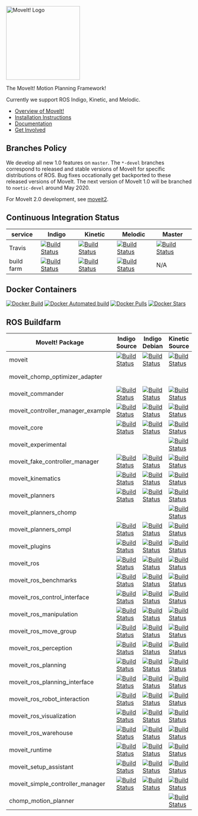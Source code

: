 <img src="http://moveit.ros.org/assets/images/moveit2_logo_black.png" alt="MoveIt! Logo" width="200"/>

The MoveIt! Motion Planning Framework!

Currently we support ROS Indigo, Kinetic, and Melodic.

- [Overview of MoveIt!](http://moveit.ros.org)
- [Installation Instructions](http://moveit.ros.org/install/)
- [Documentation](http://moveit.ros.org/documentation/)
- [Get Involved](http://moveit.ros.org/documentation/contributing/)

## Branches Policy

We develop all new 1.0 features on ``master``. The ``*-devel`` branches correspond to 
released and stable versions of MoveIt for specific distributions of ROS. 
Bug fixes occationally get backported to these released versions of MoveIt.
The next version of MoveIt 1.0 will be branched to ``noetic-devel`` around May 2020.

For MoveIt 2.0 development, see [moveit2](https://github.com/ros-planning/moveit2).

## Continuous Integration Status

service    | Indigo | Kinetic | Melodic | Master
---------- | ------ | ------- | ------- | ------
Travis     | [![Build Status](https://travis-ci.org/ros-planning/moveit.svg?branch=indigo-devel)](https://travis-ci.org/ros-planning/moveit/branches) | [![Build Status](https://travis-ci.org/ros-planning/moveit.svg?branch=kinetic-devel)](https://travis-ci.org/ros-planning/moveit/branches) | [![Build Status](https://travis-ci.org/ros-planning/moveit.svg?branch=melodic-devel)](https://travis-ci.org/ros-planning/moveit/branches) | [![Build Status](https://travis-ci.org/ros-planning/moveit.svg?branch=master)](https://travis-ci.org/ros-planning/moveit/branches) |
build farm | [![Build Status](http://build.ros.org/buildStatus/icon?job=Idev__moveit__ubuntu_trusty_amd64)](http://build.ros.org/job/Idev__moveit__ubuntu_trusty_amd64) | [![Build Status](http://build.ros.org/buildStatus/icon?job=Kdev__moveit__ubuntu_xenial_amd64)](http://build.ros.org/job/Kdev__moveit__ubuntu_xenial_amd64) | [![Build Status](http://build.ros.org/buildStatus/icon?job=Mdev__moveit__ubuntu_bionic_amd64)](http://build.ros.org/job/Mdev__moveit__ubuntu_bionic_amd64) | N/A |


## Docker Containers

[![Docker Build](https://img.shields.io/docker/build/moveit/moveit.svg)](https://hub.docker.com/r/moveit/moveit/builds)
[![Docker Automated build](https://img.shields.io/docker/automated/moveit/moveit.svg?maxAge=2592000)](https://hub.docker.com/r/moveit/moveit/) [![Docker Pulls](https://img.shields.io/docker/pulls/moveit/moveit.svg?maxAge=2592000)](https://hub.docker.com/r/moveit/moveit/) [![Docker Stars](https://img.shields.io/docker/stars/moveit/moveit.svg)](https://registry.hub.docker.com/moveit/moveit/)
## ROS Buildfarm

MoveIt! Package | Indigo Source | Indigo Debian | Kinetic Source | Kinetic Debian | Melodic Source | Melodic Debian
--------------- | ------------- | ------------- | -------------- | -------------- | -------------- | --------------
moveit | [![Build Status](http://build.ros.org/buildStatus/icon?job=Isrc_uT__moveit__ubuntu_trusty__source)](http://build.ros.org/view/Isrc_uT/job/Isrc_uT__moveit__ubuntu_trusty__source) | [![Build Status](http://build.ros.org/buildStatus/icon?job=Ibin_uT64__moveit__ubuntu_trusty_amd64__binary)](http://build.ros.org/view/Ibin_uT64/job/Ibin_uT64__moveit__ubuntu_trusty_amd64__binary) | [![Build Status](http://build.ros.org/buildStatus/icon?job=Ksrc_uX__moveit__ubuntu_xenial__source)](http://build.ros.org/view/Ksrc_uX/job/Ksrc_uX__moveit__ubuntu_xenial__source) | [![Build Status](http://build.ros.org/buildStatus/icon?job=Kbin_uX64__moveit__ubuntu_xenial_amd64__binary)](http://build.ros.org/view/Kbin_uX64/job/Kbin_uX64__moveit__ubuntu_xenial_amd64__binary) | [![Build Status](http://build.ros.org/buildStatus/icon?job=Msrc_uB__moveit__ubuntu_bionic__source)](http://build.ros.org/view/Msrc_uB/job/Msrc_uB__moveit__ubuntu_bionic__source) | [![Build Status](http://build.ros.org/buildStatus/icon?job=Mbin_uB64__moveit__ubuntu_bionic_amd64__binary)](http://build.ros.org/view/Mbin_uB64/job/Mbin_uB64__moveit__ubuntu_bionic_amd64__binary)
moveit_chomp_optimizer_adapter |  |  |  |  | [![Build Status](http://build.ros.org/buildStatus/icon?job=Msrc_uB__moveit_chomp_optimizer_adapter__ubuntu_bionic__source)](http://build.ros.org/view/Msrc_uB/job/Msrc_uB__moveit_chomp_optimizer_adapter__ubuntu_bionic__source) | [![Build Status](http://build.ros.org/buildStatus/icon?job=Mbin_uB64__moveit_chomp_optimizer_adapter__ubuntu_bionic_amd64__binary)](http://build.ros.org/view/Mbin_uB64/job/Mbin_uB64__moveit_chomp_optimizer_adapter__ubuntu_bionic_amd64__binary)
moveit_commander | [![Build Status](http://build.ros.org/buildStatus/icon?job=Isrc_uT__moveit_commander__ubuntu_trusty__source)](http://build.ros.org/view/Isrc_uT/job/Isrc_uT__moveit_commander__ubuntu_trusty__source) | [![Build Status](http://build.ros.org/buildStatus/icon?job=Ibin_uT64__moveit_commander__ubuntu_trusty_amd64__binary)](http://build.ros.org/view/Ibin_uT64/job/Ibin_uT64__moveit_commander__ubuntu_trusty_amd64__binary) | [![Build Status](http://build.ros.org/buildStatus/icon?job=Ksrc_uX__moveit_commander__ubuntu_xenial__source)](http://build.ros.org/view/Ksrc_uX/job/Ksrc_uX__moveit_commander__ubuntu_xenial__source) | [![Build Status](http://build.ros.org/buildStatus/icon?job=Kbin_uX64__moveit_commander__ubuntu_xenial_amd64__binary)](http://build.ros.org/view/Kbin_uX64/job/Kbin_uX64__moveit_commander__ubuntu_xenial_amd64__binary) | [![Build Status](http://build.ros.org/buildStatus/icon?job=Msrc_uB__moveit_commander__ubuntu_bionic__source)](http://build.ros.org/view/Msrc_uB/job/Msrc_uB__moveit_commander__ubuntu_bionic__source) | [![Build Status](http://build.ros.org/buildStatus/icon?job=Mbin_uB64__moveit_commander__ubuntu_bionic_amd64__binary)](http://build.ros.org/view/Mbin_uB64/job/Mbin_uB64__moveit_commander__ubuntu_bionic_amd64__binary)
moveit_controller_manager_example | [![Build Status](http://build.ros.org/buildStatus/icon?job=Isrc_uT__moveit_controller_manager_example__ubuntu_trusty__source)](http://build.ros.org/view/Isrc_uT/job/Isrc_uT__moveit_controller_manager_example__ubuntu_trusty__source) | [![Build Status](http://build.ros.org/buildStatus/icon?job=Ibin_uT64__moveit_controller_manager_example__ubuntu_trusty_amd64__binary)](http://build.ros.org/view/Ibin_uT64/job/Ibin_uT64__moveit_controller_manager_example__ubuntu_trusty_amd64__binary) | [![Build Status](http://build.ros.org/buildStatus/icon?job=Ksrc_uX__moveit_controller_manager_example__ubuntu_xenial__source)](http://build.ros.org/view/Ksrc_uX/job/Ksrc_uX__moveit_controller_manager_example__ubuntu_xenial__source) | [![Build Status](http://build.ros.org/buildStatus/icon?job=Kbin_uX64__moveit_controller_manager_example__ubuntu_xenial_amd64__binary)](http://build.ros.org/view/Kbin_uX64/job/Kbin_uX64__moveit_controller_manager_example__ubuntu_xenial_amd64__binary) | [![Build Status](http://build.ros.org/buildStatus/icon?job=Msrc_uB__moveit_controller_manager_example__ubuntu_bionic__source)](http://build.ros.org/view/Msrc_uB/job/Msrc_uB__moveit_controller_manager_example__ubuntu_bionic__source) | [![Build Status](http://build.ros.org/buildStatus/icon?job=Mbin_uB64__moveit_controller_manager_example__ubuntu_bionic_amd64__binary)](http://build.ros.org/view/Mbin_uB64/job/Mbin_uB64__moveit_controller_manager_example__ubuntu_bionic_amd64__binary)
moveit_core | [![Build Status](http://build.ros.org/buildStatus/icon?job=Isrc_uT__moveit_core__ubuntu_trusty__source)](http://build.ros.org/view/Isrc_uT/job/Isrc_uT__moveit_core__ubuntu_trusty__source) | [![Build Status](http://build.ros.org/buildStatus/icon?job=Ibin_uT64__moveit_core__ubuntu_trusty_amd64__binary)](http://build.ros.org/view/Ibin_uT64/job/Ibin_uT64__moveit_core__ubuntu_trusty_amd64__binary) | [![Build Status](http://build.ros.org/buildStatus/icon?job=Ksrc_uX__moveit_core__ubuntu_xenial__source)](http://build.ros.org/view/Ksrc_uX/job/Ksrc_uX__moveit_core__ubuntu_xenial__source) | [![Build Status](http://build.ros.org/buildStatus/icon?job=Kbin_uX64__moveit_core__ubuntu_xenial_amd64__binary)](http://build.ros.org/view/Kbin_uX64/job/Kbin_uX64__moveit_core__ubuntu_xenial_amd64__binary) | [![Build Status](http://build.ros.org/buildStatus/icon?job=Msrc_uB__moveit_core__ubuntu_bionic__source)](http://build.ros.org/view/Msrc_uB/job/Msrc_uB__moveit_core__ubuntu_bionic__source) | [![Build Status](http://build.ros.org/buildStatus/icon?job=Mbin_uB64__moveit_core__ubuntu_bionic_amd64__binary)](http://build.ros.org/view/Mbin_uB64/job/Mbin_uB64__moveit_core__ubuntu_bionic_amd64__binary)
moveit_experimental |  |  | [![Build Status](http://build.ros.org/buildStatus/icon?job=Ksrc_uX__moveit_experimental__ubuntu_xenial__source)](http://build.ros.org/view/Ksrc_uX/job/Ksrc_uX__moveit_experimental__ubuntu_xenial__source) | [![Build Status](http://build.ros.org/buildStatus/icon?job=Kbin_uX64__moveit_experimental__ubuntu_xenial_amd64__binary)](http://build.ros.org/view/Kbin_uX64/job/Kbin_uX64__moveit_experimental__ubuntu_xenial_amd64__binary) | [![Build Status](http://build.ros.org/buildStatus/icon?job=Msrc_uB__moveit_experimental__ubuntu_bionic__source)](http://build.ros.org/view/Msrc_uB/job/Msrc_uB__moveit_experimental__ubuntu_bionic__source) | [![Build Status](http://build.ros.org/buildStatus/icon?job=Mbin_uB64__moveit_experimental__ubuntu_bionic_amd64__binary)](http://build.ros.org/view/Mbin_uB64/job/Mbin_uB64__moveit_experimental__ubuntu_bionic_amd64__binary)
moveit_fake_controller_manager | [![Build Status](http://build.ros.org/buildStatus/icon?job=Isrc_uT__moveit_fake_controller_manager__ubuntu_trusty__source)](http://build.ros.org/view/Isrc_uT/job/Isrc_uT__moveit_fake_controller_manager__ubuntu_trusty__source) | [![Build Status](http://build.ros.org/buildStatus/icon?job=Ibin_uT64__moveit_fake_controller_manager__ubuntu_trusty_amd64__binary)](http://build.ros.org/view/Ibin_uT64/job/Ibin_uT64__moveit_fake_controller_manager__ubuntu_trusty_amd64__binary) | [![Build Status](http://build.ros.org/buildStatus/icon?job=Ksrc_uX__moveit_fake_controller_manager__ubuntu_xenial__source)](http://build.ros.org/view/Ksrc_uX/job/Ksrc_uX__moveit_fake_controller_manager__ubuntu_xenial__source) | [![Build Status](http://build.ros.org/buildStatus/icon?job=Kbin_uX64__moveit_fake_controller_manager__ubuntu_xenial_amd64__binary)](http://build.ros.org/view/Kbin_uX64/job/Kbin_uX64__moveit_fake_controller_manager__ubuntu_xenial_amd64__binary) | [![Build Status](http://build.ros.org/buildStatus/icon?job=Msrc_uB__moveit_fake_controller_manager__ubuntu_bionic__source)](http://build.ros.org/view/Msrc_uB/job/Msrc_uB__moveit_fake_controller_manager__ubuntu_bionic__source) | [![Build Status](http://build.ros.org/buildStatus/icon?job=Mbin_uB64__moveit_fake_controller_manager__ubuntu_bionic_amd64__binary)](http://build.ros.org/view/Mbin_uB64/job/Mbin_uB64__moveit_fake_controller_manager__ubuntu_bionic_amd64__binary)
moveit_kinematics | [![Build Status](http://build.ros.org/buildStatus/icon?job=Isrc_uT__moveit_kinematics__ubuntu_trusty__source)](http://build.ros.org/view/Isrc_uT/job/Isrc_uT__moveit_kinematics__ubuntu_trusty__source) | [![Build Status](http://build.ros.org/buildStatus/icon?job=Ibin_uT64__moveit_kinematics__ubuntu_trusty_amd64__binary)](http://build.ros.org/view/Ibin_uT64/job/Ibin_uT64__moveit_kinematics__ubuntu_trusty_amd64__binary) | [![Build Status](http://build.ros.org/buildStatus/icon?job=Ksrc_uX__moveit_kinematics__ubuntu_xenial__source)](http://build.ros.org/view/Ksrc_uX/job/Ksrc_uX__moveit_kinematics__ubuntu_xenial__source) | [![Build Status](http://build.ros.org/buildStatus/icon?job=Kbin_uX64__moveit_kinematics__ubuntu_xenial_amd64__binary)](http://build.ros.org/view/Kbin_uX64/job/Kbin_uX64__moveit_kinematics__ubuntu_xenial_amd64__binary) | [![Build Status](http://build.ros.org/buildStatus/icon?job=Msrc_uB__moveit_kinematics__ubuntu_bionic__source)](http://build.ros.org/view/Msrc_uB/job/Msrc_uB__moveit_kinematics__ubuntu_bionic__source) | [![Build Status](http://build.ros.org/buildStatus/icon?job=Mbin_uB64__moveit_kinematics__ubuntu_bionic_amd64__binary)](http://build.ros.org/view/Mbin_uB64/job/Mbin_uB64__moveit_kinematics__ubuntu_bionic_amd64__binary)
moveit_planners | [![Build Status](http://build.ros.org/buildStatus/icon?job=Isrc_uT__moveit_planners__ubuntu_trusty__source)](http://build.ros.org/view/Isrc_uT/job/Isrc_uT__moveit_planners__ubuntu_trusty__source) | [![Build Status](http://build.ros.org/buildStatus/icon?job=Ibin_uT64__moveit_planners__ubuntu_trusty_amd64__binary)](http://build.ros.org/view/Ibin_uT64/job/Ibin_uT64__moveit_planners__ubuntu_trusty_amd64__binary) | [![Build Status](http://build.ros.org/buildStatus/icon?job=Ksrc_uX__moveit_planners__ubuntu_xenial__source)](http://build.ros.org/view/Ksrc_uX/job/Ksrc_uX__moveit_planners__ubuntu_xenial__source) | [![Build Status](http://build.ros.org/buildStatus/icon?job=Kbin_uX64__moveit_planners__ubuntu_xenial_amd64__binary)](http://build.ros.org/view/Kbin_uX64/job/Kbin_uX64__moveit_planners__ubuntu_xenial_amd64__binary) | [![Build Status](http://build.ros.org/buildStatus/icon?job=Msrc_uB__moveit_planners__ubuntu_bionic__source)](http://build.ros.org/view/Msrc_uB/job/Msrc_uB__moveit_planners__ubuntu_bionic__source) | [![Build Status](http://build.ros.org/buildStatus/icon?job=Mbin_uB64__moveit_planners__ubuntu_bionic_amd64__binary)](http://build.ros.org/view/Mbin_uB64/job/Mbin_uB64__moveit_planners__ubuntu_bionic_amd64__binary)
moveit_planners_chomp |  |  | [![Build Status](http://build.ros.org/buildStatus/icon?job=Ksrc_uX__moveit_planners_chomp__ubuntu_xenial__source)](http://build.ros.org/view/Ksrc_uX/job/Ksrc_uX__moveit_planners_chomp__ubuntu_xenial__source) | [![Build Status](http://build.ros.org/buildStatus/icon?job=Kbin_uX64__moveit_planners_chomp__ubuntu_xenial_amd64__binary)](http://build.ros.org/view/Kbin_uX64/job/Kbin_uX64__moveit_planners_chomp__ubuntu_xenial_amd64__binary) | [![Build Status](http://build.ros.org/buildStatus/icon?job=Msrc_uB__moveit_planners_chomp__ubuntu_bionic__source)](http://build.ros.org/view/Msrc_uB/job/Msrc_uB__moveit_planners_chomp__ubuntu_bionic__source) | [![Build Status](http://build.ros.org/buildStatus/icon?job=Mbin_uB64__moveit_planners_chomp__ubuntu_bionic_amd64__binary)](http://build.ros.org/view/Mbin_uB64/job/Mbin_uB64__moveit_planners_chomp__ubuntu_bionic_amd64__binary)
moveit_planners_ompl | [![Build Status](http://build.ros.org/buildStatus/icon?job=Isrc_uT__moveit_planners_ompl__ubuntu_trusty__source)](http://build.ros.org/view/Isrc_uT/job/Isrc_uT__moveit_planners_ompl__ubuntu_trusty__source) | [![Build Status](http://build.ros.org/buildStatus/icon?job=Ibin_uT64__moveit_planners_ompl__ubuntu_trusty_amd64__binary)](http://build.ros.org/view/Ibin_uT64/job/Ibin_uT64__moveit_planners_ompl__ubuntu_trusty_amd64__binary) | [![Build Status](http://build.ros.org/buildStatus/icon?job=Ksrc_uX__moveit_planners_ompl__ubuntu_xenial__source)](http://build.ros.org/view/Ksrc_uX/job/Ksrc_uX__moveit_planners_ompl__ubuntu_xenial__source) | [![Build Status](http://build.ros.org/buildStatus/icon?job=Kbin_uX64__moveit_planners_ompl__ubuntu_xenial_amd64__binary)](http://build.ros.org/view/Kbin_uX64/job/Kbin_uX64__moveit_planners_ompl__ubuntu_xenial_amd64__binary) | [![Build Status](http://build.ros.org/buildStatus/icon?job=Msrc_uB__moveit_planners_ompl__ubuntu_bionic__source)](http://build.ros.org/view/Msrc_uB/job/Msrc_uB__moveit_planners_ompl__ubuntu_bionic__source) | [![Build Status](http://build.ros.org/buildStatus/icon?job=Mbin_uB64__moveit_planners_ompl__ubuntu_bionic_amd64__binary)](http://build.ros.org/view/Mbin_uB64/job/Mbin_uB64__moveit_planners_ompl__ubuntu_bionic_amd64__binary)
moveit_plugins | [![Build Status](http://build.ros.org/buildStatus/icon?job=Isrc_uT__moveit_plugins__ubuntu_trusty__source)](http://build.ros.org/view/Isrc_uT/job/Isrc_uT__moveit_plugins__ubuntu_trusty__source) | [![Build Status](http://build.ros.org/buildStatus/icon?job=Ibin_uT64__moveit_plugins__ubuntu_trusty_amd64__binary)](http://build.ros.org/view/Ibin_uT64/job/Ibin_uT64__moveit_plugins__ubuntu_trusty_amd64__binary) | [![Build Status](http://build.ros.org/buildStatus/icon?job=Ksrc_uX__moveit_plugins__ubuntu_xenial__source)](http://build.ros.org/view/Ksrc_uX/job/Ksrc_uX__moveit_plugins__ubuntu_xenial__source) | [![Build Status](http://build.ros.org/buildStatus/icon?job=Kbin_uX64__moveit_plugins__ubuntu_xenial_amd64__binary)](http://build.ros.org/view/Kbin_uX64/job/Kbin_uX64__moveit_plugins__ubuntu_xenial_amd64__binary) | [![Build Status](http://build.ros.org/buildStatus/icon?job=Msrc_uB__moveit_plugins__ubuntu_bionic__source)](http://build.ros.org/view/Msrc_uB/job/Msrc_uB__moveit_plugins__ubuntu_bionic__source) | [![Build Status](http://build.ros.org/buildStatus/icon?job=Mbin_uB64__moveit_plugins__ubuntu_bionic_amd64__binary)](http://build.ros.org/view/Mbin_uB64/job/Mbin_uB64__moveit_plugins__ubuntu_bionic_amd64__binary)
moveit_ros | [![Build Status](http://build.ros.org/buildStatus/icon?job=Isrc_uT__moveit_ros__ubuntu_trusty__source)](http://build.ros.org/view/Isrc_uT/job/Isrc_uT__moveit_ros__ubuntu_trusty__source) | [![Build Status](http://build.ros.org/buildStatus/icon?job=Ibin_uT64__moveit_ros__ubuntu_trusty_amd64__binary)](http://build.ros.org/view/Ibin_uT64/job/Ibin_uT64__moveit_ros__ubuntu_trusty_amd64__binary) | [![Build Status](http://build.ros.org/buildStatus/icon?job=Ksrc_uX__moveit_ros__ubuntu_xenial__source)](http://build.ros.org/view/Ksrc_uX/job/Ksrc_uX__moveit_ros__ubuntu_xenial__source) | [![Build Status](http://build.ros.org/buildStatus/icon?job=Kbin_uX64__moveit_ros__ubuntu_xenial_amd64__binary)](http://build.ros.org/view/Kbin_uX64/job/Kbin_uX64__moveit_ros__ubuntu_xenial_amd64__binary) | [![Build Status](http://build.ros.org/buildStatus/icon?job=Msrc_uB__moveit_ros__ubuntu_bionic__source)](http://build.ros.org/view/Msrc_uB/job/Msrc_uB__moveit_ros__ubuntu_bionic__source) | [![Build Status](http://build.ros.org/buildStatus/icon?job=Mbin_uB64__moveit_ros__ubuntu_bionic_amd64__binary)](http://build.ros.org/view/Mbin_uB64/job/Mbin_uB64__moveit_ros__ubuntu_bionic_amd64__binary)
moveit_ros_benchmarks | [![Build Status](http://build.ros.org/buildStatus/icon?job=Isrc_uT__moveit_ros_benchmarks__ubuntu_trusty__source)](http://build.ros.org/view/Isrc_uT/job/Isrc_uT__moveit_ros_benchmarks__ubuntu_trusty__source) | [![Build Status](http://build.ros.org/buildStatus/icon?job=Ibin_uT64__moveit_ros_benchmarks__ubuntu_trusty_amd64__binary)](http://build.ros.org/view/Ibin_uT64/job/Ibin_uT64__moveit_ros_benchmarks__ubuntu_trusty_amd64__binary) | [![Build Status](http://build.ros.org/buildStatus/icon?job=Ksrc_uX__moveit_ros_benchmarks__ubuntu_xenial__source)](http://build.ros.org/view/Ksrc_uX/job/Ksrc_uX__moveit_ros_benchmarks__ubuntu_xenial__source) | [![Build Status](http://build.ros.org/buildStatus/icon?job=Kbin_uX64__moveit_ros_benchmarks__ubuntu_xenial_amd64__binary)](http://build.ros.org/view/Kbin_uX64/job/Kbin_uX64__moveit_ros_benchmarks__ubuntu_xenial_amd64__binary) | [![Build Status](http://build.ros.org/buildStatus/icon?job=Msrc_uB__moveit_ros_benchmarks__ubuntu_bionic__source)](http://build.ros.org/view/Msrc_uB/job/Msrc_uB__moveit_ros_benchmarks__ubuntu_bionic__source) | [![Build Status](http://build.ros.org/buildStatus/icon?job=Mbin_uB64__moveit_ros_benchmarks__ubuntu_bionic_amd64__binary)](http://build.ros.org/view/Mbin_uB64/job/Mbin_uB64__moveit_ros_benchmarks__ubuntu_bionic_amd64__binary)
moveit_ros_control_interface | [![Build Status](http://build.ros.org/buildStatus/icon?job=Isrc_uT__moveit_ros_control_interface__ubuntu_trusty__source)](http://build.ros.org/view/Isrc_uT/job/Isrc_uT__moveit_ros_control_interface__ubuntu_trusty__source) | [![Build Status](http://build.ros.org/buildStatus/icon?job=Ibin_uT64__moveit_ros_control_interface__ubuntu_trusty_amd64__binary)](http://build.ros.org/view/Ibin_uT64/job/Ibin_uT64__moveit_ros_control_interface__ubuntu_trusty_amd64__binary) | [![Build Status](http://build.ros.org/buildStatus/icon?job=Ksrc_uX__moveit_ros_control_interface__ubuntu_xenial__source)](http://build.ros.org/view/Ksrc_uX/job/Ksrc_uX__moveit_ros_control_interface__ubuntu_xenial__source) | [![Build Status](http://build.ros.org/buildStatus/icon?job=Kbin_uX64__moveit_ros_control_interface__ubuntu_xenial_amd64__binary)](http://build.ros.org/view/Kbin_uX64/job/Kbin_uX64__moveit_ros_control_interface__ubuntu_xenial_amd64__binary) | [![Build Status](http://build.ros.org/buildStatus/icon?job=Msrc_uB__moveit_ros_control_interface__ubuntu_bionic__source)](http://build.ros.org/view/Msrc_uB/job/Msrc_uB__moveit_ros_control_interface__ubuntu_bionic__source) | [![Build Status](http://build.ros.org/buildStatus/icon?job=Mbin_uB64__moveit_ros_control_interface__ubuntu_bionic_amd64__binary)](http://build.ros.org/view/Mbin_uB64/job/Mbin_uB64__moveit_ros_control_interface__ubuntu_bionic_amd64__binary)
moveit_ros_manipulation | [![Build Status](http://build.ros.org/buildStatus/icon?job=Isrc_uT__moveit_ros_manipulation__ubuntu_trusty__source)](http://build.ros.org/view/Isrc_uT/job/Isrc_uT__moveit_ros_manipulation__ubuntu_trusty__source) | [![Build Status](http://build.ros.org/buildStatus/icon?job=Ibin_uT64__moveit_ros_manipulation__ubuntu_trusty_amd64__binary)](http://build.ros.org/view/Ibin_uT64/job/Ibin_uT64__moveit_ros_manipulation__ubuntu_trusty_amd64__binary) | [![Build Status](http://build.ros.org/buildStatus/icon?job=Ksrc_uX__moveit_ros_manipulation__ubuntu_xenial__source)](http://build.ros.org/view/Ksrc_uX/job/Ksrc_uX__moveit_ros_manipulation__ubuntu_xenial__source) | [![Build Status](http://build.ros.org/buildStatus/icon?job=Kbin_uX64__moveit_ros_manipulation__ubuntu_xenial_amd64__binary)](http://build.ros.org/view/Kbin_uX64/job/Kbin_uX64__moveit_ros_manipulation__ubuntu_xenial_amd64__binary) | [![Build Status](http://build.ros.org/buildStatus/icon?job=Msrc_uB__moveit_ros_manipulation__ubuntu_bionic__source)](http://build.ros.org/view/Msrc_uB/job/Msrc_uB__moveit_ros_manipulation__ubuntu_bionic__source) | [![Build Status](http://build.ros.org/buildStatus/icon?job=Mbin_uB64__moveit_ros_manipulation__ubuntu_bionic_amd64__binary)](http://build.ros.org/view/Mbin_uB64/job/Mbin_uB64__moveit_ros_manipulation__ubuntu_bionic_amd64__binary)
moveit_ros_move_group | [![Build Status](http://build.ros.org/buildStatus/icon?job=Isrc_uT__moveit_ros_move_group__ubuntu_trusty__source)](http://build.ros.org/view/Isrc_uT/job/Isrc_uT__moveit_ros_move_group__ubuntu_trusty__source) | [![Build Status](http://build.ros.org/buildStatus/icon?job=Ibin_uT64__moveit_ros_move_group__ubuntu_trusty_amd64__binary)](http://build.ros.org/view/Ibin_uT64/job/Ibin_uT64__moveit_ros_move_group__ubuntu_trusty_amd64__binary) | [![Build Status](http://build.ros.org/buildStatus/icon?job=Ksrc_uX__moveit_ros_move_group__ubuntu_xenial__source)](http://build.ros.org/view/Ksrc_uX/job/Ksrc_uX__moveit_ros_move_group__ubuntu_xenial__source) | [![Build Status](http://build.ros.org/buildStatus/icon?job=Kbin_uX64__moveit_ros_move_group__ubuntu_xenial_amd64__binary)](http://build.ros.org/view/Kbin_uX64/job/Kbin_uX64__moveit_ros_move_group__ubuntu_xenial_amd64__binary) | [![Build Status](http://build.ros.org/buildStatus/icon?job=Msrc_uB__moveit_ros_move_group__ubuntu_bionic__source)](http://build.ros.org/view/Msrc_uB/job/Msrc_uB__moveit_ros_move_group__ubuntu_bionic__source) | [![Build Status](http://build.ros.org/buildStatus/icon?job=Mbin_uB64__moveit_ros_move_group__ubuntu_bionic_amd64__binary)](http://build.ros.org/view/Mbin_uB64/job/Mbin_uB64__moveit_ros_move_group__ubuntu_bionic_amd64__binary)
moveit_ros_perception | [![Build Status](http://build.ros.org/buildStatus/icon?job=Isrc_uT__moveit_ros_perception__ubuntu_trusty__source)](http://build.ros.org/view/Isrc_uT/job/Isrc_uT__moveit_ros_perception__ubuntu_trusty__source) | [![Build Status](http://build.ros.org/buildStatus/icon?job=Ibin_uT64__moveit_ros_perception__ubuntu_trusty_amd64__binary)](http://build.ros.org/view/Ibin_uT64/job/Ibin_uT64__moveit_ros_perception__ubuntu_trusty_amd64__binary) | [![Build Status](http://build.ros.org/buildStatus/icon?job=Ksrc_uX__moveit_ros_perception__ubuntu_xenial__source)](http://build.ros.org/view/Ksrc_uX/job/Ksrc_uX__moveit_ros_perception__ubuntu_xenial__source) | [![Build Status](http://build.ros.org/buildStatus/icon?job=Kbin_uX64__moveit_ros_perception__ubuntu_xenial_amd64__binary)](http://build.ros.org/view/Kbin_uX64/job/Kbin_uX64__moveit_ros_perception__ubuntu_xenial_amd64__binary) | [![Build Status](http://build.ros.org/buildStatus/icon?job=Msrc_uB__moveit_ros_perception__ubuntu_bionic__source)](http://build.ros.org/view/Msrc_uB/job/Msrc_uB__moveit_ros_perception__ubuntu_bionic__source) | [![Build Status](http://build.ros.org/buildStatus/icon?job=Mbin_uB64__moveit_ros_perception__ubuntu_bionic_amd64__binary)](http://build.ros.org/view/Mbin_uB64/job/Mbin_uB64__moveit_ros_perception__ubuntu_bionic_amd64__binary)
moveit_ros_planning | [![Build Status](http://build.ros.org/buildStatus/icon?job=Isrc_uT__moveit_ros_planning__ubuntu_trusty__source)](http://build.ros.org/view/Isrc_uT/job/Isrc_uT__moveit_ros_planning__ubuntu_trusty__source) | [![Build Status](http://build.ros.org/buildStatus/icon?job=Ibin_uT64__moveit_ros_planning__ubuntu_trusty_amd64__binary)](http://build.ros.org/view/Ibin_uT64/job/Ibin_uT64__moveit_ros_planning__ubuntu_trusty_amd64__binary) | [![Build Status](http://build.ros.org/buildStatus/icon?job=Ksrc_uX__moveit_ros_planning__ubuntu_xenial__source)](http://build.ros.org/view/Ksrc_uX/job/Ksrc_uX__moveit_ros_planning__ubuntu_xenial__source) | [![Build Status](http://build.ros.org/buildStatus/icon?job=Kbin_uX64__moveit_ros_planning__ubuntu_xenial_amd64__binary)](http://build.ros.org/view/Kbin_uX64/job/Kbin_uX64__moveit_ros_planning__ubuntu_xenial_amd64__binary) | [![Build Status](http://build.ros.org/buildStatus/icon?job=Msrc_uB__moveit_ros_planning__ubuntu_bionic__source)](http://build.ros.org/view/Msrc_uB/job/Msrc_uB__moveit_ros_planning__ubuntu_bionic__source) | [![Build Status](http://build.ros.org/buildStatus/icon?job=Mbin_uB64__moveit_ros_planning__ubuntu_bionic_amd64__binary)](http://build.ros.org/view/Mbin_uB64/job/Mbin_uB64__moveit_ros_planning__ubuntu_bionic_amd64__binary)
moveit_ros_planning_interface | [![Build Status](http://build.ros.org/buildStatus/icon?job=Isrc_uT__moveit_ros_planning_interface__ubuntu_trusty__source)](http://build.ros.org/view/Isrc_uT/job/Isrc_uT__moveit_ros_planning_interface__ubuntu_trusty__source) | [![Build Status](http://build.ros.org/buildStatus/icon?job=Ibin_uT64__moveit_ros_planning_interface__ubuntu_trusty_amd64__binary)](http://build.ros.org/view/Ibin_uT64/job/Ibin_uT64__moveit_ros_planning_interface__ubuntu_trusty_amd64__binary) | [![Build Status](http://build.ros.org/buildStatus/icon?job=Ksrc_uX__moveit_ros_planning_interface__ubuntu_xenial__source)](http://build.ros.org/view/Ksrc_uX/job/Ksrc_uX__moveit_ros_planning_interface__ubuntu_xenial__source) | [![Build Status](http://build.ros.org/buildStatus/icon?job=Kbin_uX64__moveit_ros_planning_interface__ubuntu_xenial_amd64__binary)](http://build.ros.org/view/Kbin_uX64/job/Kbin_uX64__moveit_ros_planning_interface__ubuntu_xenial_amd64__binary) | [![Build Status](http://build.ros.org/buildStatus/icon?job=Msrc_uB__moveit_ros_planning_interface__ubuntu_bionic__source)](http://build.ros.org/view/Msrc_uB/job/Msrc_uB__moveit_ros_planning_interface__ubuntu_bionic__source) | [![Build Status](http://build.ros.org/buildStatus/icon?job=Mbin_uB64__moveit_ros_planning_interface__ubuntu_bionic_amd64__binary)](http://build.ros.org/view/Mbin_uB64/job/Mbin_uB64__moveit_ros_planning_interface__ubuntu_bionic_amd64__binary)
moveit_ros_robot_interaction | [![Build Status](http://build.ros.org/buildStatus/icon?job=Isrc_uT__moveit_ros_robot_interaction__ubuntu_trusty__source)](http://build.ros.org/view/Isrc_uT/job/Isrc_uT__moveit_ros_robot_interaction__ubuntu_trusty__source) | [![Build Status](http://build.ros.org/buildStatus/icon?job=Ibin_uT64__moveit_ros_robot_interaction__ubuntu_trusty_amd64__binary)](http://build.ros.org/view/Ibin_uT64/job/Ibin_uT64__moveit_ros_robot_interaction__ubuntu_trusty_amd64__binary) | [![Build Status](http://build.ros.org/buildStatus/icon?job=Ksrc_uX__moveit_ros_robot_interaction__ubuntu_xenial__source)](http://build.ros.org/view/Ksrc_uX/job/Ksrc_uX__moveit_ros_robot_interaction__ubuntu_xenial__source) | [![Build Status](http://build.ros.org/buildStatus/icon?job=Kbin_uX64__moveit_ros_robot_interaction__ubuntu_xenial_amd64__binary)](http://build.ros.org/view/Kbin_uX64/job/Kbin_uX64__moveit_ros_robot_interaction__ubuntu_xenial_amd64__binary) | [![Build Status](http://build.ros.org/buildStatus/icon?job=Msrc_uB__moveit_ros_robot_interaction__ubuntu_bionic__source)](http://build.ros.org/view/Msrc_uB/job/Msrc_uB__moveit_ros_robot_interaction__ubuntu_bionic__source) | [![Build Status](http://build.ros.org/buildStatus/icon?job=Mbin_uB64__moveit_ros_robot_interaction__ubuntu_bionic_amd64__binary)](http://build.ros.org/view/Mbin_uB64/job/Mbin_uB64__moveit_ros_robot_interaction__ubuntu_bionic_amd64__binary)
moveit_ros_visualization | [![Build Status](http://build.ros.org/buildStatus/icon?job=Isrc_uT__moveit_ros_visualization__ubuntu_trusty__source)](http://build.ros.org/view/Isrc_uT/job/Isrc_uT__moveit_ros_visualization__ubuntu_trusty__source) | [![Build Status](http://build.ros.org/buildStatus/icon?job=Ibin_uT64__moveit_ros_visualization__ubuntu_trusty_amd64__binary)](http://build.ros.org/view/Ibin_uT64/job/Ibin_uT64__moveit_ros_visualization__ubuntu_trusty_amd64__binary) | [![Build Status](http://build.ros.org/buildStatus/icon?job=Ksrc_uX__moveit_ros_visualization__ubuntu_xenial__source)](http://build.ros.org/view/Ksrc_uX/job/Ksrc_uX__moveit_ros_visualization__ubuntu_xenial__source) | [![Build Status](http://build.ros.org/buildStatus/icon?job=Kbin_uX64__moveit_ros_visualization__ubuntu_xenial_amd64__binary)](http://build.ros.org/view/Kbin_uX64/job/Kbin_uX64__moveit_ros_visualization__ubuntu_xenial_amd64__binary) | [![Build Status](http://build.ros.org/buildStatus/icon?job=Msrc_uB__moveit_ros_visualization__ubuntu_bionic__source)](http://build.ros.org/view/Msrc_uB/job/Msrc_uB__moveit_ros_visualization__ubuntu_bionic__source) | [![Build Status](http://build.ros.org/buildStatus/icon?job=Mbin_uB64__moveit_ros_visualization__ubuntu_bionic_amd64__binary)](http://build.ros.org/view/Mbin_uB64/job/Mbin_uB64__moveit_ros_visualization__ubuntu_bionic_amd64__binary)
moveit_ros_warehouse | [![Build Status](http://build.ros.org/buildStatus/icon?job=Isrc_uT__moveit_ros_warehouse__ubuntu_trusty__source)](http://build.ros.org/view/Isrc_uT/job/Isrc_uT__moveit_ros_warehouse__ubuntu_trusty__source) | [![Build Status](http://build.ros.org/buildStatus/icon?job=Ibin_uT64__moveit_ros_warehouse__ubuntu_trusty_amd64__binary)](http://build.ros.org/view/Ibin_uT64/job/Ibin_uT64__moveit_ros_warehouse__ubuntu_trusty_amd64__binary) | [![Build Status](http://build.ros.org/buildStatus/icon?job=Ksrc_uX__moveit_ros_warehouse__ubuntu_xenial__source)](http://build.ros.org/view/Ksrc_uX/job/Ksrc_uX__moveit_ros_warehouse__ubuntu_xenial__source) | [![Build Status](http://build.ros.org/buildStatus/icon?job=Kbin_uX64__moveit_ros_warehouse__ubuntu_xenial_amd64__binary)](http://build.ros.org/view/Kbin_uX64/job/Kbin_uX64__moveit_ros_warehouse__ubuntu_xenial_amd64__binary) | [![Build Status](http://build.ros.org/buildStatus/icon?job=Msrc_uB__moveit_ros_warehouse__ubuntu_bionic__source)](http://build.ros.org/view/Msrc_uB/job/Msrc_uB__moveit_ros_warehouse__ubuntu_bionic__source) | [![Build Status](http://build.ros.org/buildStatus/icon?job=Mbin_uB64__moveit_ros_warehouse__ubuntu_bionic_amd64__binary)](http://build.ros.org/view/Mbin_uB64/job/Mbin_uB64__moveit_ros_warehouse__ubuntu_bionic_amd64__binary)
moveit_runtime | [![Build Status](http://build.ros.org/buildStatus/icon?job=Isrc_uT__moveit_runtime__ubuntu_trusty__source)](http://build.ros.org/view/Isrc_uT/job/Isrc_uT__moveit_runtime__ubuntu_trusty__source) | [![Build Status](http://build.ros.org/buildStatus/icon?job=Ibin_uT64__moveit_runtime__ubuntu_trusty_amd64__binary)](http://build.ros.org/view/Ibin_uT64/job/Ibin_uT64__moveit_runtime__ubuntu_trusty_amd64__binary) | [![Build Status](http://build.ros.org/buildStatus/icon?job=Ksrc_uX__moveit_runtime__ubuntu_xenial__source)](http://build.ros.org/view/Ksrc_uX/job/Ksrc_uX__moveit_runtime__ubuntu_xenial__source) | [![Build Status](http://build.ros.org/buildStatus/icon?job=Kbin_uX64__moveit_runtime__ubuntu_xenial_amd64__binary)](http://build.ros.org/view/Kbin_uX64/job/Kbin_uX64__moveit_runtime__ubuntu_xenial_amd64__binary) | [![Build Status](http://build.ros.org/buildStatus/icon?job=Msrc_uB__moveit_runtime__ubuntu_bionic__source)](http://build.ros.org/view/Msrc_uB/job/Msrc_uB__moveit_runtime__ubuntu_bionic__source) | [![Build Status](http://build.ros.org/buildStatus/icon?job=Mbin_uB64__moveit_runtime__ubuntu_bionic_amd64__binary)](http://build.ros.org/view/Mbin_uB64/job/Mbin_uB64__moveit_runtime__ubuntu_bionic_amd64__binary)
moveit_setup_assistant | [![Build Status](http://build.ros.org/buildStatus/icon?job=Isrc_uT__moveit_setup_assistant__ubuntu_trusty__source)](http://build.ros.org/view/Isrc_uT/job/Isrc_uT__moveit_setup_assistant__ubuntu_trusty__source) | [![Build Status](http://build.ros.org/buildStatus/icon?job=Ibin_uT64__moveit_setup_assistant__ubuntu_trusty_amd64__binary)](http://build.ros.org/view/Ibin_uT64/job/Ibin_uT64__moveit_setup_assistant__ubuntu_trusty_amd64__binary) | [![Build Status](http://build.ros.org/buildStatus/icon?job=Ksrc_uX__moveit_setup_assistant__ubuntu_xenial__source)](http://build.ros.org/view/Ksrc_uX/job/Ksrc_uX__moveit_setup_assistant__ubuntu_xenial__source) | [![Build Status](http://build.ros.org/buildStatus/icon?job=Kbin_uX64__moveit_setup_assistant__ubuntu_xenial_amd64__binary)](http://build.ros.org/view/Kbin_uX64/job/Kbin_uX64__moveit_setup_assistant__ubuntu_xenial_amd64__binary) | [![Build Status](http://build.ros.org/buildStatus/icon?job=Msrc_uB__moveit_setup_assistant__ubuntu_bionic__source)](http://build.ros.org/view/Msrc_uB/job/Msrc_uB__moveit_setup_assistant__ubuntu_bionic__source) | [![Build Status](http://build.ros.org/buildStatus/icon?job=Mbin_uB64__moveit_setup_assistant__ubuntu_bionic_amd64__binary)](http://build.ros.org/view/Mbin_uB64/job/Mbin_uB64__moveit_setup_assistant__ubuntu_bionic_amd64__binary)
moveit_simple_controller_manager | [![Build Status](http://build.ros.org/buildStatus/icon?job=Isrc_uT__moveit_simple_controller_manager__ubuntu_trusty__source)](http://build.ros.org/view/Isrc_uT/job/Isrc_uT__moveit_simple_controller_manager__ubuntu_trusty__source) | [![Build Status](http://build.ros.org/buildStatus/icon?job=Ibin_uT64__moveit_simple_controller_manager__ubuntu_trusty_amd64__binary)](http://build.ros.org/view/Ibin_uT64/job/Ibin_uT64__moveit_simple_controller_manager__ubuntu_trusty_amd64__binary) | [![Build Status](http://build.ros.org/buildStatus/icon?job=Ksrc_uX__moveit_simple_controller_manager__ubuntu_xenial__source)](http://build.ros.org/view/Ksrc_uX/job/Ksrc_uX__moveit_simple_controller_manager__ubuntu_xenial__source) | [![Build Status](http://build.ros.org/buildStatus/icon?job=Kbin_uX64__moveit_simple_controller_manager__ubuntu_xenial_amd64__binary)](http://build.ros.org/view/Kbin_uX64/job/Kbin_uX64__moveit_simple_controller_manager__ubuntu_xenial_amd64__binary) | [![Build Status](http://build.ros.org/buildStatus/icon?job=Msrc_uB__moveit_simple_controller_manager__ubuntu_bionic__source)](http://build.ros.org/view/Msrc_uB/job/Msrc_uB__moveit_simple_controller_manager__ubuntu_bionic__source) | [![Build Status](http://build.ros.org/buildStatus/icon?job=Mbin_uB64__moveit_simple_controller_manager__ubuntu_bionic_amd64__binary)](http://build.ros.org/view/Mbin_uB64/job/Mbin_uB64__moveit_simple_controller_manager__ubuntu_bionic_amd64__binary)
chomp_motion_planner |  |  | [![Build Status](http://build.ros.org/buildStatus/icon?job=Ksrc_uX__chomp_motion_planner__ubuntu_xenial__source)](http://build.ros.org/view/Ksrc_uX/job/Ksrc_uX__chomp_motion_planner__ubuntu_xenial__source) | [![Build Status](http://build.ros.org/buildStatus/icon?job=Kbin_uX64__chomp_motion_planner__ubuntu_xenial_amd64__binary)](http://build.ros.org/view/Kbin_uX64/job/Kbin_uX64__chomp_motion_planner__ubuntu_xenial_amd64__binary) | [![Build Status](http://build.ros.org/buildStatus/icon?job=Msrc_uB__chomp_motion_planner__ubuntu_bionic__source)](http://build.ros.org/view/Msrc_uB/job/Msrc_uB__chomp_motion_planner__ubuntu_bionic__source) | [![Build Status](http://build.ros.org/buildStatus/icon?job=Mbin_uB64__chomp_motion_planner__ubuntu_bionic_amd64__binary)](http://build.ros.org/view/Mbin_uB64/job/Mbin_uB64__chomp_motion_planner__ubuntu_bionic_amd64__binary)
